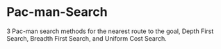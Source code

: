 # Pac-man-Search
3 Pac-man search methods for the nearest route to the goal, Depth First Search, Breadth First Search, and Uniform Cost Search.
